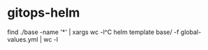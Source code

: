 # gitops-helm
 find ./base -name '*' | xargs wc -l^C
 helm template base/ -f global-values.yml | wc -l
